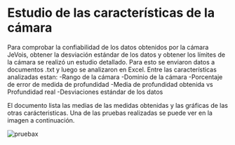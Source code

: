 # Estudio de las características de la cámara
Para comprobar la confiabilidad de los datos obtenidos por la cámara JeVois, obtener la desviación estándar de los datos y obtener los límites de la cámara se realizó un estudio detallado. Para esto se enviaron datos a documentos .txt y luego se analizaron en Excel. Entre las características analizadas estan:
-Rango de la cámara
-Dominio de la cámara
-Porcentaje de error de medida de profundidad
-Media de profundidad obtenida vs Profundidad real
-Desviaciones estándar de los datos

El documento lista las medias de las medidas obtenidas y las gráficas de las otras carácteristicas. Una de las pruebas realizadas se puede ver en la imagen a continuación. 

![pruebax](https://user-images.githubusercontent.com/69053381/209889543-bd427d57-4a4d-49df-81f5-37714831a47b.jpg)
